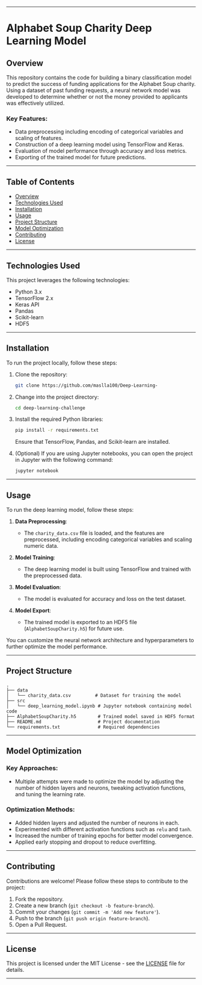 

---

# Alphabet Soup Charity Deep Learning Model

## Overview

This repository contains the code for building a binary classification model to predict the success of funding applications for the Alphabet Soup charity. Using a dataset of past funding requests, a neural network model was developed to determine whether or not the money provided to applicants was effectively utilized.

### Key Features:
- Data preprocessing including encoding of categorical variables and scaling of features.
- Construction of a deep learning model using TensorFlow and Keras.
- Evaluation of model performance through accuracy and loss metrics.
- Exporting of the trained model for future predictions.

---

## Table of Contents
- [Overview](#overview)
- [Technologies Used](#technologies-used)
- [Installation](#installation)
- [Usage](#usage)
- [Project Structure](#project-structure)
- [Model Optimization](#model-optimization)
- [Contributing](#contributing)
- [License](#license)

---

## Technologies Used

This project leverages the following technologies:

- Python 3.x
- TensorFlow 2.x
- Keras API
- Pandas
- Scikit-learn
- HDF5

---

## Installation

To run the project locally, follow these steps:

1. Clone the repository:
   ```bash
   git clone https://github.com/maslla100/Deep-Learning-
   ```

2. Change into the project directory:
   ```bash
   cd deep-learning-challenge
   ```

3. Install the required Python libraries:
   ```bash
   pip install -r requirements.txt
   ```

   Ensure that TensorFlow, Pandas, and Scikit-learn are installed.

4. (Optional) If you are using Jupyter notebooks, you can open the project in Jupyter with the following command:
   ```bash
   jupyter notebook
   ```

---

## Usage

To run the deep learning model, follow these steps:

1. **Data Preprocessing**:
   - The `charity_data.csv` file is loaded, and the features are preprocessed, including encoding categorical variables and scaling numeric data.

2. **Model Training**:
   - The deep learning model is built using TensorFlow and trained with the preprocessed data.

3. **Model Evaluation**:
   - The model is evaluated for accuracy and loss on the test dataset.

4. **Model Export**:
   - The trained model is exported to an HDF5 file (`AlphabetSoupCharity.h5`) for future use.

You can customize the neural network architecture and hyperparameters to further optimize the model performance.

---

## Project Structure

```plaintext
.
├── data
│   └── charity_data.csv         # Dataset for training the model
├── src
│   └── deep_learning_model.ipynb # Jupyter notebook containing model code
├── AlphabetSoupCharity.h5        # Trained model saved in HDF5 format
├── README.md                     # Project documentation
└── requirements.txt              # Required dependencies
```

---

## Model Optimization

### Key Approaches:
- Multiple attempts were made to optimize the model by adjusting the number of hidden layers and neurons, tweaking activation functions, and tuning the learning rate. 

### Optimization Methods:
- Added hidden layers and adjusted the number of neurons in each.
- Experimented with different activation functions such as `relu` and `tanh`.
- Increased the number of training epochs for better model convergence.
- Applied early stopping and dropout to reduce overfitting.

---

## Contributing

Contributions are welcome! Please follow these steps to contribute to the project:

1. Fork the repository.
2. Create a new branch (`git checkout -b feature-branch`).
3. Commit your changes (`git commit -m 'Add new feature'`).
4. Push to the branch (`git push origin feature-branch`).
5. Open a Pull Request.

---

## License

This project is licensed under the MIT License - see the [LICENSE](LICENSE) file for details.

---

